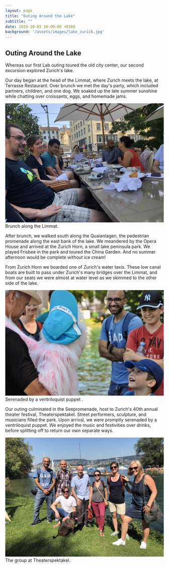 ```yaml
---
layout: page
title: "Outing Around the Lake"
subtitle: ""
date: 2019-10-03 16:00:00 +0100
background: '/assets/images/lake_zurich.jpg'
---
```


## Outing Around the Lake

Whereas our first Lab outing toured the old city center, our second excursion explored Zurich's lake. 

Our day began at the head of the Limmat, where Zurich meets the lake, at Terrasse Restaurant. Over brunch we met the day's party, which included partners, children, and one dog. We soaked up the late summer sunshine while chatting over croissants, eggs, and homemade jams.

<img  class="img-fluid"
      src="/assets/images/lab_outing_brunch.jpg"
      alt="Lab Outing Brunch">
<span class="caption text-muted">Brunch along the Limmat.</span>

After brunch, we walked south along the Quaianlagen, the pedestrian promenade along the east bank of the lake. We meandered by the Opera House and arrived at the Zurich Horn, a small lake peninsula park. We played Frisbee in the park and toured the China Garden. And no summer afternoon would be complete without ice cream!

From Zurich Horn we boarded one of Zurich's water taxis. These low canal boats are built to pass under Zurich's many bridges over the Limmat, and from our seats we were almost at water level as we skimmed to the other side of the lake.

<img  class="img-fluid"
      src="/assets/images/puppet_at_theaterspektakel.jpg"
      alt="Puppet at Theaterspektakel">
<span class="caption text-muted">Serenaded by a ventriloquist puppet .</span>

Our outing culminated in the Seepromenade, host to Zurich's 40th annual theater festival, Theaterspektakel. Street performers, sculpture, and musicians filled the park. Upon arrival, we were promptly serenaded by a ventriloquist puppet. We enjoyed the music and festivities over drinks, before splitting off to return our own separate ways.

<img  class="img-fluid"
      src="/assets/images/lab_at_theaterspektakel.jpg"
      alt="Lab at Theaterspektakel">
<span class="caption text-muted">The group at Theaterspektakel.</span>